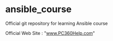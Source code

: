 # ansible_course
Official git repository for learning Ansible course

Official Web Site : "www.PC360Help.com"

